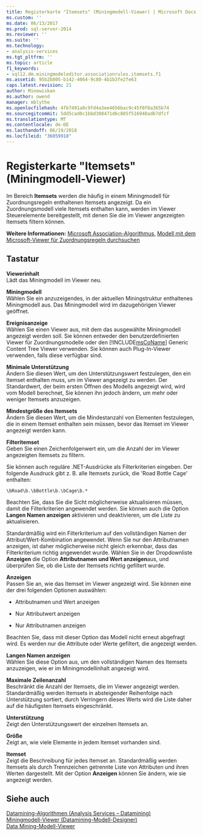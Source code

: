 ```yaml
---
title: Registerkarte "Itemsets" (Miningmodell-Viewer) | Microsoft Docs
ms.custom: ''
ms.date: 06/13/2017
ms.prod: sql-server-2014
ms.reviewer: ''
ms.suite: ''
ms.technology:
- analysis-services
ms.tgt_pltfrm: ''
ms.topic: article
f1_keywords:
- sql12.dm.miningmodeleditor.associationrules.itemsets.f1
ms.assetid: 95b2b805-b142-4064-9c80-4b1b3fe2fe63
caps.latest.revision: 21
author: Minewiskan
ms.author: owend
manager: mblythe
ms.openlocfilehash: 4fb7491a8c9fd4a3ee4656bac9c45f0f8a365b74
ms.sourcegitcommit: 5dd5cad0c1bbd308471d6c885f516948ad67dfcf
ms.translationtype: MT
ms.contentlocale: de-DE
ms.lasthandoff: 06/19/2018
ms.locfileid: "36059918"
---
```

# <a name="itemsets-tab-mining-model-viewer"></a>Registerkarte "Itemsets" (Miningmodell-Viewer)
  Im Bereich **Itemsets** werden die häufig in einem Miningmodell für Zuordnungsregeln enthaltenen Itemsets angezeigt. Da ein Zuordnungsmodell viele Itemsets enthalten kann, werden im Viewer Steuerelemente bereitgestellt, mit denen Sie die im Viewer angezeigten Itemsets filtern können.  
  
 **Weitere Informationen:** [Microsoft Association-Algorithmus](data-mining/microsoft-association-algorithm.md), [Modell mit dem Microsoft-Viewer für Zuordnungsregeln durchsuchen](data-mining/browse-a-model-using-the-microsoft-association-rules-viewer.md)  
  
## <a name="options"></a>Tastatur  
 **Viewerinhalt**  
 Lädt das Miningmodell im Viewer neu.  
  
 **Miningmodell**  
 Wählen Sie ein anzuzeigendes, in der aktuellen Miningstruktur enthaltenes Miningmodell aus. Das Miningmodell wird im dazugehörigen Viewer geöffnet.  
  
 **Ereignisanzeige**  
 Wählen Sie einen Viewer aus, mit dem das ausgewählte Miningmodell angezeigt werden soll. Sie können entweder den benutzerdefinierten Viewer für Zuordnungsmodelle oder den [!INCLUDE[msCoName](../includes/msconame-md.md)] Generic Content Tree Viewer verwenden. Sie können auch Plug-In-Viewer verwenden, falls diese verfügbar sind.  
  
 **Minimale Unterstützung**  
 Ändern Sie diesen Wert, um den Unterstützungswert festzulegen, den ein Itemset enthalten muss, um im Viewer angezeigt zu werden. Der Standardwert, der beim ersten Öffnen des Modells angezeigt wird, wird vom Modell berechnet, Sie können ihn jedoch ändern, um mehr oder weniger Itemsets anzuzeigen.  
  
 **Mindestgröße des Itemsets**  
 Ändern Sie diesen Wert, um die Mindestanzahl von Elementen festzulegen, die in einem Itemset enthalten sein müssen, bevor das Itemset im Viewer angezeigt werden kann.  
  
 **Filteritemset**  
 Geben Sie einen Zeichenfolgenwert ein, um die Anzahl der im Viewer angezeigten Itemsets zu filtern.  
  
 Sie können auch reguläre .NET-Ausdrücke als Filterkriterien eingeben. Der folgende Ausdruck gibt z. B. alle Itemsets zurück, die 'Road Bottle Cage' enthalten:  
  
 `\bRoad\b.\bBottle\b.\bCage\b.*`  
  
 Beachten Sie, dass Sie die Sicht möglicherweise aktualisieren müssen, damit die Filterkriterien angewendet werden. Sie können auch die Option **Langen Namen anzeigen** aktivieren und deaktivieren, um die Liste zu aktualisieren.  
  
 Standardmäßig wird ein Filterkriterium auf den vollständigen Namen der Attribut/Wert-Kombination angewendet. Wenn Sie nur den Attributnamen anzeigen, ist daher möglicherweise nicht gleich erkennbar, dass das Filterkriterium richtig angewendet wurde. Wählen Sie in der Dropdownliste **Anzeigen** die Option **Attributnamen und Wert anzeigen**aus, und überprüfen Sie, ob die Liste der Itemsets richtig gefiltert wurde.  
  
 **Anzeigen**  
 Passen Sie an, wie das Itemset im Viewer angezeigt wird. Sie können eine der drei folgenden Optionen auswählen:  
  
-   Attributnamen und Wert anzeigen  
  
-   Nur Attributwert anzeigen  
  
-   Nur Attributnamen anzeigen  
  
 Beachten Sie, dass mit dieser Option das Modell nicht erneut abgefragt wird. Es werden nur die Attribute oder Werte gefiltert, die angezeigt werden.  
  
 **Langen Namen anzeigen**  
 Wählen Sie diese Option aus, um den vollständigen Namen des Itemsets anzuzeigen, wie er im Miningmodellinhalt angezeigt wird.  
  
 **Maximale Zeilenanzahl**  
 Beschränkt die Anzahl der Itemsets, die im Viewer angezeigt werden. Standardmäßig werden Itemsets in absteigender Reihenfolge nach Unterstützung sortiert, durch Verringern dieses Werts wird die Liste daher auf die häufigsten Itemsets eingeschränkt.  
  
 **Unterstützung**  
 Zeigt den Unterstützungswert der einzelnen Itemsets an.  
  
 **Größe**  
 Zeigt an, wie viele Elemente in jedem Itemset vorhanden sind.  
  
 **Itemset**  
 Zeigt die Beschreibung für jedes Itemset an. Standardmäßig werden Itemsets als durch Trennzeichen getrennte Liste von Attributen und ihren Werten dargestellt. Mit der Option **Anzeigen** können Sie ändern, wie sie angezeigt werden.  
  
## <a name="see-also"></a>Siehe auch  
 [Datamining-Algorithmen &#40;Analysis Services – Datamining&#41;](data-mining/data-mining-algorithms-analysis-services-data-mining.md)   
 [Miningmodell-Viewer &#40;Datamining-Modell-Designer&#41;](mining-model-viewers-data-mining-model-designer.md)   
 [Data Mining-Modell-Viewer](data-mining/data-mining-model-viewers.md)  
  
  